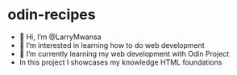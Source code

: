 # odin-recipes
- 👋 Hi, I’m @LarryMwansa
- 👀 I’m interested in learning how to do web development
- 🌱 I’m currently learning my web development with Odin Project
- In this project I showcases my knowledge HTML foundations
